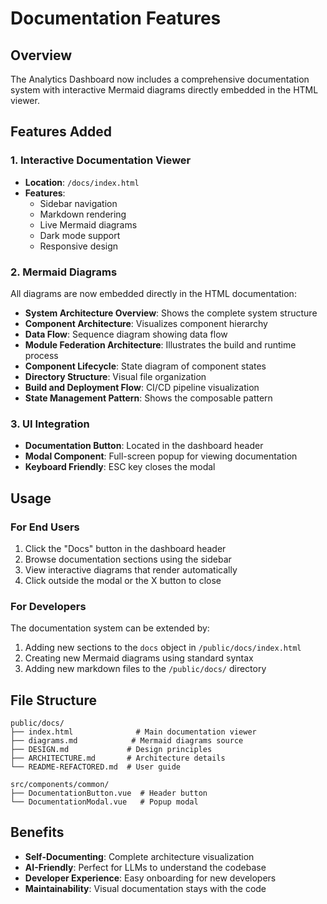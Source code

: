 # Documentation Features

## Overview
The Analytics Dashboard now includes a comprehensive documentation system with interactive Mermaid diagrams directly embedded in the HTML viewer.

## Features Added

### 1. Interactive Documentation Viewer
- **Location**: `/docs/index.html`
- **Features**:
  - Sidebar navigation
  - Markdown rendering
  - Live Mermaid diagrams
  - Dark mode support
  - Responsive design

### 2. Mermaid Diagrams
All diagrams are now embedded directly in the HTML documentation:

- **System Architecture Overview**: Shows the complete system structure
- **Component Architecture**: Visualizes component hierarchy
- **Data Flow**: Sequence diagram showing data flow
- **Module Federation Architecture**: Illustrates the build and runtime process
- **Component Lifecycle**: State diagram of component states
- **Directory Structure**: Visual file organization
- **Build and Deployment Flow**: CI/CD pipeline visualization
- **State Management Pattern**: Shows the composable pattern

### 3. UI Integration
- **Documentation Button**: Located in the dashboard header
- **Modal Component**: Full-screen popup for viewing documentation
- **Keyboard Friendly**: ESC key closes the modal

## Usage

### For End Users
1. Click the "Docs" button in the dashboard header
2. Browse documentation sections using the sidebar
3. View interactive diagrams that render automatically
4. Click outside the modal or the X button to close

### For Developers
The documentation system can be extended by:
1. Adding new sections to the `docs` object in `/public/docs/index.html`
2. Creating new Mermaid diagrams using standard syntax
3. Adding new markdown files to the `/public/docs/` directory

## File Structure
```
public/docs/
├── index.html              # Main documentation viewer
├── diagrams.md            # Mermaid diagrams source
├── DESIGN.md             # Design principles
├── ARCHITECTURE.md       # Architecture details
└── README-REFACTORED.md  # User guide

src/components/common/
├── DocumentationButton.vue  # Header button
└── DocumentationModal.vue   # Popup modal
```

## Benefits
- **Self-Documenting**: Complete architecture visualization
- **AI-Friendly**: Perfect for LLMs to understand the codebase
- **Developer Experience**: Easy onboarding for new developers
- **Maintainability**: Visual documentation stays with the code